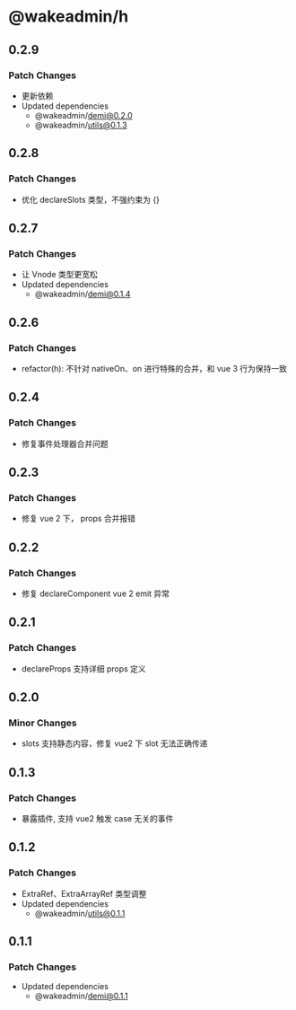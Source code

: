 # @wakeadmin/h

## 0.2.9

### Patch Changes

- 更新依赖
- Updated dependencies
  - @wakeadmin/demi@0.2.0
  - @wakeadmin/utils@0.1.3

## 0.2.8

### Patch Changes

- 优化 declareSlots 类型，不强约束为 {}

## 0.2.7

### Patch Changes

- 让 Vnode 类型更宽松
- Updated dependencies
  - @wakeadmin/demi@0.1.4

## 0.2.6

### Patch Changes

- refactor(h): 不针对 nativeOn、on 进行特殊的合并，和 vue 3 行为保持一致

## 0.2.4

### Patch Changes

- 修复事件处理器合并问题

## 0.2.3

### Patch Changes

- 修复 vue 2 下， props 合并报错

## 0.2.2

### Patch Changes

- 修复 declareComponent vue 2 emit 异常

## 0.2.1

### Patch Changes

- declareProps 支持详细 props 定义

## 0.2.0

### Minor Changes

- slots 支持静态内容，修复 vue2 下 slot 无法正确传递

## 0.1.3

### Patch Changes

- 暴露插件, 支持 vue2 触发 case 无关的事件

## 0.1.2

### Patch Changes

- ExtraRef、ExtraArrayRef 类型调整
- Updated dependencies
  - @wakeadmin/utils@0.1.1

## 0.1.1

### Patch Changes

- Updated dependencies
  - @wakeadmin/demi@0.1.1
